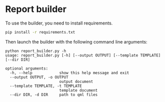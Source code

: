 # Report builder

To use the builder, you need to install requirements.

```sh
pip install -r requirements.txt
```

Then launch the builder with the following command line arguments:

```
python report_builder.py -h
usage: report_builder.py [-h] [--output OUTPUT] [--template TEMPLATE] [--dir DIR]

optional arguments:
  -h, --help            show this help message and exit
  --output OUTPUT, -o OUTPUT
                        output document
  --template TEMPLATE, -t TEMPLATE
                        template document
  --dir DIR, -d DIR     path to qml files
```
